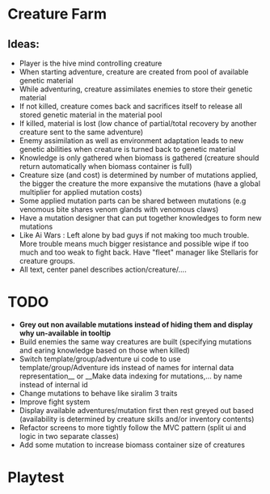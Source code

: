 # Creature Farm

## Ideas:
- Player is the hive mind controlling creature
- When starting adventure, creature are created from pool of available genetic material
- While adventuring, creature assimilates enemies to store their genetic material
- If not killed, creature comes back and sacrifices itself to release all stored genetic material in the material pool
- If killed, material is lost (low chance of partial/total recovery by another creature sent to the same adventure)
- Enemy assimilation as well as environment adaptation leads to new genetic abilities when creature is turned back to genetic material
- Knowledge is only gathered when biomass is gathered (creature should return automatically when biomass container is full)
- Creature size (and cost) is determined by number of mutations applied, the bigger the creature the more expansive the mutations (have a global multiplier for applied mutation costs)
- Some applied mutation parts can be shared between mutations (e.g venomous bite shares venom glands with venomous claws)
- Have a mutation designer that can put together knowledges to form new mutations
- Like Ai Wars : Left alone by bad guys if not making too much trouble. More trouble means much bigger resistance and possible wipe if too much and too weak to fight back.
Have "fleet" manager like Stellaris for creature groups.
- All text, center panel describes action/creature/....


# TODO
- __Grey out non available mutations instead of hiding them and display why un-available in tooltip__
- Build enemies the same way creatures are built (specifying mutations and earing knowledge based on those when killed)
- Switch template/group/adventure ui code to use template/group/Adventure ids instead of names for internal data representation__ or __Make data indexing for mutations,... by name instead of internal id
- Change mutations to behave like siralim 3 traits
- Improve fight system
- Display available adventures/mutation first then rest greyed out based (availability is determined by creature skills and/or inventory contents)
- Refactor screens to more tightly follow the MVC pattern (split ui and logic in two separate classes)
- Add some mutation to increase biomass container size of creatures


# Playtest
